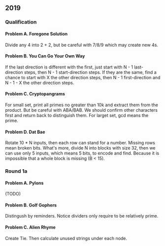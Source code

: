 ## 2019

### Qualification

#### Problem A. Foregone Solution

Divide any 4 into 2 + 2, but be careful with 7/8/9 which may create new 4s.

#### Problem B. You Can Go Your Own Way

If the last direction is different with the first, just start with N - 1 last-direction steps, then N - 1 start-direction steps.
If they are the same, find a chance to start with X the other direction steps, then N - 1 first-direction and N - 1 - X the other direction steps.

#### Problem C. Cryptopangrams

For small set, print all primes no greater than 10k and extract them from the product. But be careful with ABA/BAB. We should confirm other characters first and return back to distinguish them.
For larget set, gcd means the prime.

#### Problem D. Dat Bae

Rotate 10 * N inputs, then each row can stand for a number. Missing rows mean broken bits.
What's more, divide N into blocks with size 32, then we can use only 5 inputs, which means 5 bits, to encode and find. Because it is impossible that a whole block is missing (B < 15).

### Round 1a

#### Problem A. Pylons

(TODO)

#### Problem B. Golf Gophers

Distingush by reminders. Notice dividers only require to be relatively prime.

#### Problem C. Alien Rhyme

Create Tie. Then calculate unused strings under each node.

